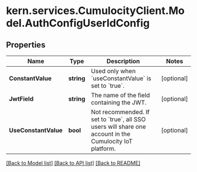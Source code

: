 
# kern.services.CumulocityClient.Model.AuthConfigUserIdConfig

## Properties

Name | Type | Description | Notes
------------ | ------------- | ------------- | -------------
**ConstantValue** | **string** | Used only when &#x60;useConstantValue&#x60; is set to &#x60;true&#x60;. | [optional] 
**JwtField** | **string** | The name of the field containing the JWT. | [optional] 
**UseConstantValue** | **bool** | Not recommended. If set to &#x60;true&#x60;, all SSO users will share one account in the Cumulocity IoT platform. | [optional] 

[[Back to Model list]](../README.md#documentation-for-models)
[[Back to API list]](../README.md#documentation-for-api-endpoints)
[[Back to README]](../README.md)

